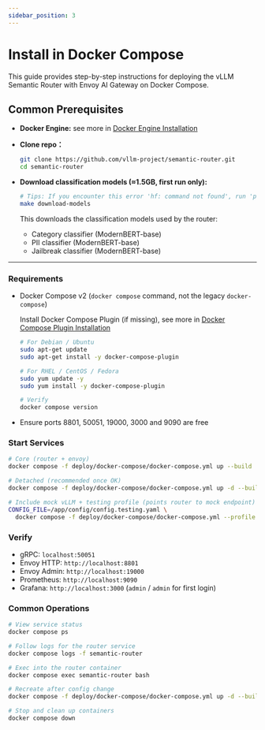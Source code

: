 ```yaml
---
sidebar_position: 3
---
```


# Install in Docker Compose

This guide provides step-by-step instructions for deploying the vLLM Semantic Router with Envoy AI Gateway on Docker Compose.

## Common Prerequisites

- **Docker Engine:** see more in [Docker Engine Installation](https://docs.docker.com/engine/install/)

- **Clone repo：**

  ```bash
  git clone https://github.com/vllm-project/semantic-router.git
  cd semantic-router
  ```

- **Download classification models (≈1.5GB, first run only):**

  ```bash
  # Tips: If you encounter this error 'hf: command not found', run 'pip install huggingface_hub'.
  make download-models
  ```

  This downloads the classification models used by the router:

  - Category classifier (ModernBERT-base)
  - PII classifier (ModernBERT-base)
  - Jailbreak classifier (ModernBERT-base)

---

### Requirements

- Docker Compose v2 (`docker compose` command, not the legacy `docker-compose`)

  Install Docker Compose Plugin (if missing), see more in [Docker Compose Plugin Installation](https://docs.docker.com/compose/install/linux/#install-using-the-repository)

  ```bash
  # For Debian / Ubuntu
  sudo apt-get update 
  sudo apt-get install -y docker-compose-plugin

  # For RHEL / CentOS / Fedora
  sudo yum update -y 
  sudo yum install -y docker-compose-plugin
  
  # Verify
  docker compose version
  ```

- Ensure ports 8801, 50051, 19000, 3000 and 9090 are free

### Start Services

```bash
# Core (router + envoy)
docker compose -f deploy/docker-compose/docker-compose.yml up --build

# Detached (recommended once OK)
docker compose -f deploy/docker-compose/docker-compose.yml up -d --build

# Include mock vLLM + testing profile (points router to mock endpoint)
CONFIG_FILE=/app/config/config.testing.yaml \
  docker compose -f deploy/docker-compose/docker-compose.yml --profile testing up --build
```

### Verify

- gRPC: `localhost:50051`
- Envoy HTTP: `http://localhost:8801`
- Envoy Admin: `http://localhost:19000`
- Prometheus: `http://localhost:9090`
- Grafana: `http://localhost:3000` (`admin` / `admin` for first login)

### Common Operations

```bash
# View service status
docker compose ps

# Follow logs for the router service
docker compose logs -f semantic-router

# Exec into the router container
docker compose exec semantic-router bash

# Recreate after config change
docker compose -f deploy/docker-compose/docker-compose.yml up -d --build

# Stop and clean up containers
docker compose down
```
